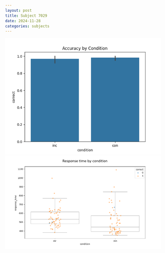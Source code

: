 ```yaml
---
layout: post
title: Subject 7029
date: 2024-11-28
categories: subjects
---
```


![](data/7029/run-14/7029_NF_acc.png)
![](data/7029/run-14/7029_NF_rt.png)
